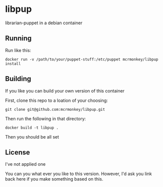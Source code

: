 # libpup

librarian-puppet in a debian container


## Running


Run like this:

    docker run -v /path/to/your/puppet-stuff:/etc/puppet mcrmonkey/libpup install


## Building


If you like you can build your own version of this container

First, clone this repo to a loation of your choosing:

    git clone git@github.com:mcrmonkey/libpup.git


Then run the following in that directory:


    docker build -t libpup .


Then you should be all set

## License

I've not applied one

You can you what ever you like to this version. However, I'd ask you link back here if you make something based on this.


